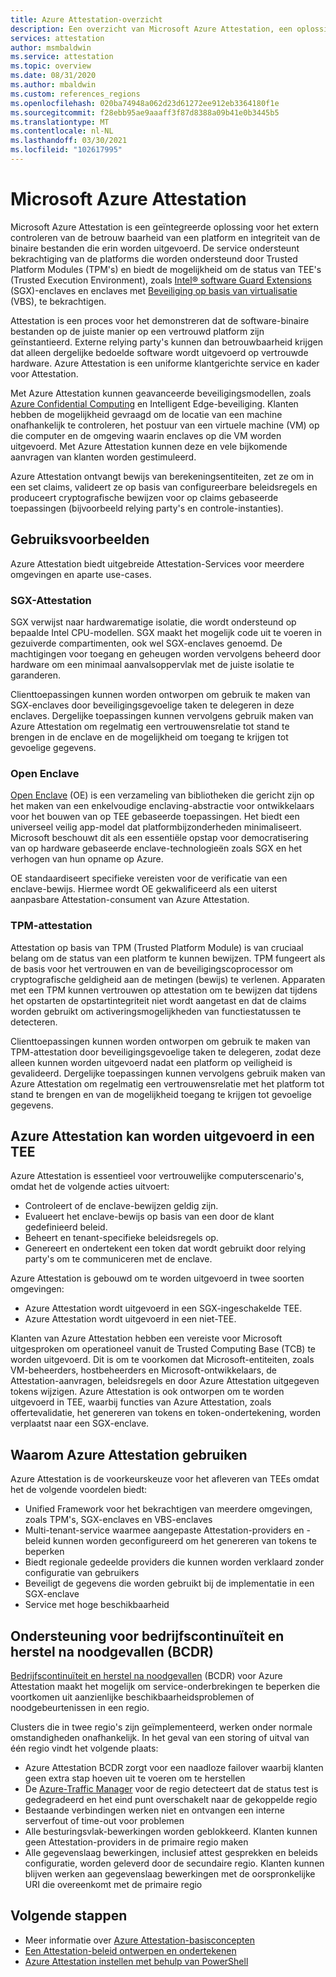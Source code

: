 ```yaml
---
title: Azure Attestation-overzicht
description: Een overzicht van Microsoft Azure Attestation, een oplossing voor het afleiden van Trusted Execution Environments (TEE’s)
services: attestation
author: msmbaldwin
ms.service: attestation
ms.topic: overview
ms.date: 08/31/2020
ms.author: mbaldwin
ms.custom: references_regions
ms.openlocfilehash: 020ba74948a062d23d61272ee912eb3364180f1e
ms.sourcegitcommit: f28ebb95ae9aaaff3f87d8388a09b41e0b3445b5
ms.translationtype: MT
ms.contentlocale: nl-NL
ms.lasthandoff: 03/30/2021
ms.locfileid: "102617995"
---
```

# <a name="microsoft-azure-attestation"></a>Microsoft Azure Attestation 

Microsoft Azure Attestation is een geïntegreerde oplossing voor het extern controleren van de betrouw baarheid van een platform en integriteit van de binaire bestanden die erin worden uitgevoerd. De service ondersteunt bekrachtiging van de platforms die worden ondersteund door Trusted Platform Modules (TPM's) en biedt de mogelijkheid om de status van TEE's (Trusted Execution Environment), zoals [Intel® software Guard Extensions](https://www.intel.com/content/www/us/en/architecture-and-technology/software-guard-extensions.html) (SGX)-enclaves en enclaves met [Beveiliging op basis van virtualisatie](/windows-hardware/design/device-experiences/oem-vbs) (VBS), te bekrachtigen. 

Attestation is een proces voor het demonstreren dat de software-binaire bestanden op de juiste manier op een vertrouwd platform zijn geïnstantieerd. Externe relying party's kunnen dan betrouwbaarheid krijgen dat alleen dergelijke bedoelde software wordt uitgevoerd op vertrouwde hardware. Azure Attestation is een uniforme klantgerichte service en kader voor Attestation.

Met Azure Attestation kunnen geavanceerde beveiligingsmodellen, zoals [Azure Confidential Computing](../confidential-computing/overview.md) en Intelligent Edge-beveiliging. Klanten hebben de mogelijkheid gevraagd om de locatie van een machine onafhankelijk te controleren, het postuur van een virtuele machine (VM) op die computer en de omgeving waarin enclaves op die VM worden uitgevoerd. Met Azure Attestation kunnen deze en vele bijkomende aanvragen van klanten worden gestimuleerd.

Azure Attestation ontvangt bewijs van berekeningsentiteiten, zet ze om in een set claims, valideert ze op basis van configureerbare beleidsregels en produceert cryptografische bewijzen voor op claims gebaseerde toepassingen (bijvoorbeeld relying party's en controle-instanties).

## <a name="use-cases"></a>Gebruiksvoorbeelden

Azure Attestation biedt uitgebreide Attestation-Services voor meerdere omgevingen en aparte use-cases.

### <a name="sgx-attestation"></a>SGX-Attestation

SGX verwijst naar hardwarematige isolatie, die wordt ondersteund op bepaalde Intel CPU-modellen. SGX maakt het mogelijk code uit te voeren in gezuiverde compartimenten, ook wel SGX-enclaves genoemd. De machtigingen voor toegang en geheugen worden vervolgens beheerd door hardware om een minimaal aanvalsoppervlak met de juiste isolatie te garanderen.

Clienttoepassingen kunnen worden ontworpen om gebruik te maken van SGX-enclaves door beveiligingsgevoelige taken te delegeren in deze enclaves. Dergelijke toepassingen kunnen vervolgens gebruik maken van Azure Attestation om regelmatig een vertrouwensrelatie tot stand te brengen in de enclave en de mogelijkheid om toegang te krijgen tot gevoelige gegevens.

### <a name="open-enclave"></a>Open Enclave
[Open Enclave](https://openenclave.io/sdk/) (OE) is een verzameling van bibliotheken die gericht zijn op het maken van een enkelvoudige enclaving-abstractie voor ontwikkelaars voor het bouwen van op TEE gebaseerde toepassingen. Het biedt een universeel veilig app-model dat platformbijzonderheden minimaliseert. Microsoft beschouwt dit als een essentiële opstap voor democratisering van op hardware gebaseerde enclave-technologieën zoals SGX en het verhogen van hun opname op Azure.

OE standaardiseert specifieke vereisten voor de verificatie van een enclave-bewijs. Hiermee wordt OE gekwalificeerd als een uiterst aanpasbare Attestation-consument van Azure Attestation.

### <a name="tpm-attestation"></a>TPM-attestation 

Attestation op basis van TPM (Trusted Platform Module) is van cruciaal belang om de status van een platform te kunnen bewijzen. TPM fungeert als de basis voor het vertrouwen en van de beveiligingscoprocessor om cryptografische geldigheid aan de metingen (bewijs) te verlenen. Apparaten met een TPM kunnen vertrouwen op attestation om te bewijzen dat tijdens het opstarten de opstartintegriteit niet wordt aangetast en dat de claims worden gebruikt om activeringsmogelijkheden van functiestatussen te detecteren. 

Clienttoepassingen kunnen worden ontworpen om gebruik te maken van TPM-attestation door beveiligingsgevoelige taken te delegeren, zodat deze alleen kunnen worden uitgevoerd nadat een platform op veiligheid is gevalideerd. Dergelijke toepassingen kunnen vervolgens gebruik maken van Azure Attestation om regelmatig een vertrouwensrelatie met het platform tot stand te brengen en van de mogelijkheid toegang te krijgen tot gevoelige gegevens.

## <a name="azure-attestation-can-run-in-a-tee"></a>Azure Attestation kan worden uitgevoerd in een TEE

Azure Attestation is essentieel voor vertrouwelijke computerscenario's, omdat het de volgende acties uitvoert:

- Controleert of de enclave-bewijzen geldig zijn.
- Evalueert het enclave-bewijs op basis van een door de klant gedefinieerd beleid.
- Beheert en tenant-specifieke beleidsregels op.
- Genereert en ondertekent een token dat wordt gebruikt door relying party's om te communiceren met de enclave.

Azure Attestation is gebouwd om te worden uitgevoerd in twee soorten omgevingen:
- Azure Attestation wordt uitgevoerd in een SGX-ingeschakelde TEE.
- Azure Attestation wordt uitgevoerd in een niet-TEE.

Klanten van Azure Attestation hebben een vereiste voor Microsoft uitgesproken om operationeel vanuit de Trusted Computing Base (TCB) te worden uitgevoerd. Dit is om te voorkomen dat Microsoft-entiteiten, zoals VM-beheerders, hostbeheerders en Microsoft-ontwikkelaars, de Attestation-aanvragen, beleidsregels en door Azure Attestation uitgegeven tokens wijzigen. Azure Attestation is ook ontworpen om te worden uitgevoerd in TEE, waarbij functies van Azure Attestation, zoals offertevalidatie, het genereren van tokens en token-ondertekening, worden verplaatst naar een SGX-enclave.

## <a name="why-use-azure-attestation"></a>Waarom Azure Attestation gebruiken

Azure Attestation is de voorkeurskeuze voor het afleveren van TEEs omdat het de volgende voordelen biedt: 

- Unified Framework voor het bekrachtigen van meerdere omgevingen, zoals TPM's, SGX-enclaves en VBS-enclaves 
- Multi-tenant-service waarmee aangepaste Attestation-providers en -beleid kunnen worden geconfigureerd om het genereren van tokens te beperken
- Biedt regionale gedeelde providers die kunnen worden verklaard zonder configuratie van gebruikers
- Beveiligt de gegevens die worden gebruikt bij de implementatie in een SGX-enclave
- Service met hoge beschikbaarheid 

## <a name="business-continuity-and-disaster-recovery-bcdr-support"></a>Ondersteuning voor bedrijfscontinuïteit en herstel na noodgevallen (BCDR)

[Bedrijfscontinuïteit en herstel na noodgevallen](../best-practices-availability-paired-regions.md) (BCDR) voor Azure Attestation maakt het mogelijk om service-onderbrekingen te beperken die voortkomen uit aanzienlijke beschikbaarheidsproblemen of noodgebeurtenissen in een regio.

Clusters die in twee regio's zijn geïmplementeerd, werken onder normale omstandigheden onafhankelijk. In het geval van een storing of uitval van één regio vindt het volgende plaats:

- Azure Attestation BCDR zorgt voor een naadloze failover waarbij klanten geen extra stap hoeven uit te voeren om te herstellen
- De [Azure-Traffic Manager](../traffic-manager/index.yml) voor de regio detecteert dat de status test is gedegradeerd en het eind punt overschakelt naar de gekoppelde regio
- Bestaande verbindingen werken niet en ontvangen een interne serverfout of time-out voor problemen
- Alle besturingsvlak-bewerkingen worden geblokkeerd. Klanten kunnen geen Attestation-providers in de primaire regio maken
- Alle gegevenslaag bewerkingen, inclusief attest gesprekken en beleids configuratie, worden geleverd door de secundaire regio. Klanten kunnen blijven werken aan gegevenslaag bewerkingen met de oorspronkelijke URI die overeenkomt met de primaire regio

## <a name="next-steps"></a>Volgende stappen
- Meer informatie over [Azure Attestation-basisconcepten](basic-concepts.md)
- [Een Attestation-beleid ontwerpen en ondertekenen](author-sign-policy.md)
- [Azure Attestation instellen met behulp van PowerShell](quickstart-powershell.md)

